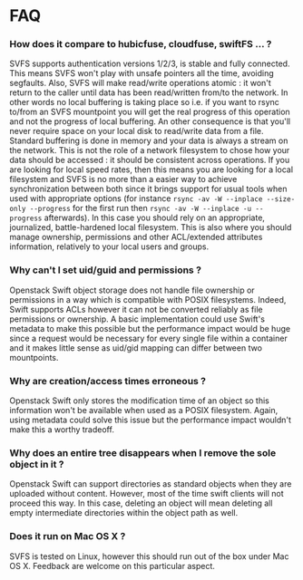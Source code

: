 # FAQ

### How does it compare to hubicfuse, cloudfuse, swiftFS ... ?

SVFS supports authentication versions 1/2/3, is stable and fully connected.
This means SVFS won't play with unsafe pointers all the time,
avoiding segfaults. Also, SVFS will make read/write operations atomic :
it won't return to the caller until data has been read/written from/to the
network. In other words no local buffering is taking place so i.e. if you
want to rsync to/from an SVFS mountpoint you will get the real progress
of this operation and not the progress of local buffering. An other consequence
is that you'll never require space on your local disk to read/write data from
a file. Standard buffering is done in memory and your data is always a stream
on the network. This is not the role of a network filesystem to chose how your
data should be accessed : it should be consistent across operations. If you are
looking for local speed rates, then this means you are looking for a local
filesystem and SVFS is no more than a easier way to achieve synchronization
between both since it brings support for usual tools when used with appropriate options
(for instance `rsync -av -W --inplace --size-only --progress` for the first run
then `rsync -av -W --inplace -u --progress` afterwards). In this case you should rely
on an appropriate, journalized, battle-hardened local filesystem. This is also
where you should manage ownership, permissions and other ACL/extended attributes
information, relatively to your local users and groups.

### Why can't I set uid/guid and permissions ?

Openstack Swift object storage does not handle file ownership or permissions
in a way which is compatible with POSIX filesystems. Indeed, Swift supports
ACLs however it can not be converted reliably as file permissions or ownership.
A basic implementation could use Swift's metadata to make this possible but the
performance impact would be huge since a request would be necessary for every
single file within a container and it makes little sense as uid/gid mapping
can differ between two mountpoints.

### Why are creation/access times erroneous ?

Openstack Swift only stores the modification time of an object so this
information won't be available when used as a POSIX filesystem. Again, using
metadata could solve this issue but the performance impact wouldn't make this
a worthy tradeoff.

### Why does an entire tree disappears when I remove the sole object in it ?

Openstack Swift can support directories as standard objects when they are
uploaded without content. However, most of the time swift clients will not
proceed this way. In this case, deleting an object will mean deleting all
empty intermediate directories within the object path as well.

### Does it run on Mac OS X ?

SVFS is tested on Linux, however this should run out of the box under Mac OS X.
Feedback are welcome on this particular aspect.

